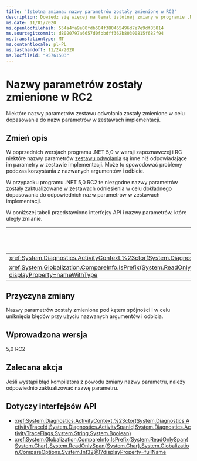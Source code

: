 ```yaml
---
title: 'Istotna zmiana: nazwy parametrów zostały zmienione w RC2'
description: Dowiedz się więcej na temat istotnej zmiany w programie .NET 5,0 w bibliotekach podstawowych platformy .NET, w których niektóre nazwy parametrów zestawów odwołań zostały zmienione w wersjach zapoznawczych i Release-Candidate programu .NET 5,0.
ms.date: 11/01/2020
ms.openlocfilehash: 554a4fa9e08fdb504f380465496d7e7e9df85814
ms.sourcegitcommit: d8020797a6657d0fbbdff362b80300815f682f94
ms.translationtype: MT
ms.contentlocale: pl-PL
ms.lasthandoff: 11/24/2020
ms.locfileid: "95761503"
---
```

# <a name="parameter-names-changed-in-rc2"></a>Nazwy parametrów zostały zmienione w RC2

Niektóre nazwy parametrów zestawu odwołania zostały zmienione w celu dopasowania do nazw parametrów w zestawach implementacji.

## <a name="change-description"></a>Zmień opis

W poprzednich wersjach programu .NET 5,0 w wersji zapoznawczej i RC niektóre nazwy parametrów [zestawu odwołania](../../../../standard/assembly/reference-assemblies.md) są inne niż odpowiadające im parametry w zestawie implementacji. Może to spowodować problemy podczas korzystania z nazwanych argumentów i odbicie.

W przypadku programu .NET 5,0 RC2 te niezgodne nazwy parametrów zostały zaktualizowane w zestawach odniesienia w celu dokładnego dopasowania do odpowiednich nazw parametrów w zestawach implementacji.

W poniższej tabeli przedstawiono interfejsy API i nazwy parametrów, które uległy zmianie.

| Interfejs API | Stara nazwa parametru | Nazwa nowego parametru |
| - | - | - |
| <xref:System.Diagnostics.ActivityContext.%23ctor(System.Diagnostics.ActivityTraceId,System.Diagnostics.ActivitySpanId,System.Diagnostics.ActivityTraceFlags,System.String,System.Boolean)> | `traceOptions` | `traceFlags` |
| <xref:System.Globalization.CompareInfo.IsPrefix(System.ReadOnlySpan{System.Char},System.ReadOnlySpan{System.Char},System.Globalization.CompareOptions,System.Int32@)?displayProperty=nameWithType> | `suffix` | `prefix` |

## <a name="reason-for-change"></a>Przyczyna zmiany

Nazwy parametrów zostały zmienione pod kątem spójności i w celu uniknięcia błędów przy użyciu nazwanych argumentów i odbicia.

## <a name="version-introduced"></a>Wprowadzona wersja

5,0 RC2

## <a name="recommended-action"></a>Zalecana akcja

Jeśli wystąpi błąd kompilatora z powodu zmiany nazwy parametru, należy odpowiednio zaktualizować nazwę parametru.

## <a name="affected-apis"></a>Dotyczy interfejsów API

- <xref:System.Diagnostics.ActivityContext.%23ctor(System.Diagnostics.ActivityTraceId,System.Diagnostics.ActivitySpanId,System.Diagnostics.ActivityTraceFlags,System.String,System.Boolean)>
- <xref:System.Globalization.CompareInfo.IsPrefix(System.ReadOnlySpan{System.Char},System.ReadOnlySpan{System.Char},System.Globalization.CompareOptions,System.Int32@)?displayProperty=fullName>

<!--

#### Category

Core .NET libraries

### Affected APIs

- `M:System.Diagnostics.ActivityContext.#ctor(System.Diagnostics.ActivityTraceId,System.Diagnostics.ActivitySpanId,System.Diagnostics.ActivityTraceFlags,System.String,System.Boolean)`
- `M:System.Globalization.CompareInfo.IsPrefix(System.ReadOnlySpan{System.Char},System.ReadOnlySpan{System.Char},System.Globalization.CompareOptions,System.Int32@)`

-->
